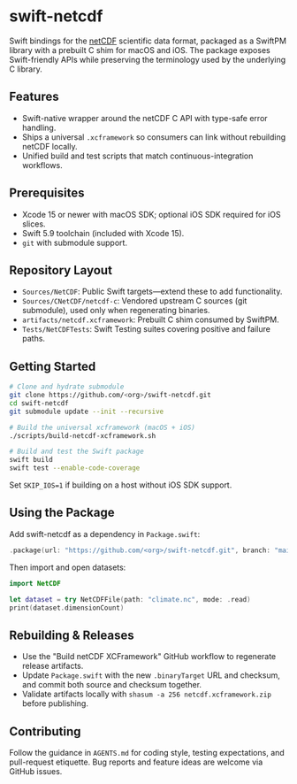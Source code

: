 # swift-netcdf

Swift bindings for the [netCDF](https://www.unidata.ucar.edu/software/netcdf/) scientific data format, packaged as a SwiftPM library with a prebuilt C shim for macOS and iOS. The package exposes Swift-friendly APIs while preserving the terminology used by the underlying C library.

## Features
- Swift-native wrapper around the netCDF C API with type-safe error handling.
- Ships a universal `.xcframework` so consumers can link without rebuilding netCDF locally.
- Unified build and test scripts that match continuous-integration workflows.

## Prerequisites
- Xcode 15 or newer with macOS SDK; optional iOS SDK required for iOS slices.
- Swift 5.9 toolchain (included with Xcode 15).
- `git` with submodule support.

## Repository Layout
- `Sources/NetCDF`: Public Swift targets—extend these to add functionality.
- `Sources/CNetCDF/netcdf-c`: Vendored upstream C sources (git submodule), used only when regenerating binaries.
- `artifacts/netcdf.xcframework`: Prebuilt C shim consumed by SwiftPM.
- `Tests/NetCDFTests`: Swift Testing suites covering positive and failure paths.

## Getting Started
```sh
# Clone and hydrate submodule
git clone https://github.com/<org>/swift-netcdf.git
cd swift-netcdf
git submodule update --init --recursive

# Build the universal xcframework (macOS + iOS)
./scripts/build-netcdf-xcframework.sh

# Build and test the Swift package
swift build
swift test --enable-code-coverage
```
Set `SKIP_IOS=1` if building on a host without iOS SDK support.

## Using the Package
Add swift-netcdf as a dependency in `Package.swift`:
```swift
.package(url: "https://github.com/<org>/swift-netcdf.git", branch: "main")
```
Then import and open datasets:
```swift
import NetCDF

let dataset = try NetCDFFile(path: "climate.nc", mode: .read)
print(dataset.dimensionCount)
```

## Rebuilding & Releases
- Use the "Build netCDF XCFramework" GitHub workflow to regenerate release artifacts.
- Update `Package.swift` with the new `.binaryTarget` URL and checksum, and commit both source and checksum together.
- Validate artifacts locally with `shasum -a 256 netcdf.xcframework.zip` before publishing.

## Contributing
Follow the guidance in `AGENTS.md` for coding style, testing expectations, and pull-request etiquette. Bug reports and feature ideas are welcome via GitHub issues.
